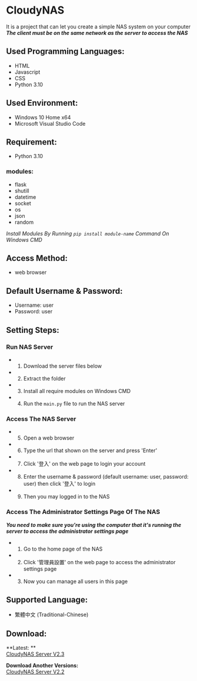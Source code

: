 # CloudyNAS
It is a project that can let you create a simple NAS system on your computer</br>
***The client must be on the same network as the server to access the NAS***

## Used Programming Languages:
- HTML
- Javascript
- CSS
- Python 3.10

## Used Environment:
- Windows 10 Home x64
- Microsoft Visual Studio Code

## Requirement:
- Python 3.10

### modules: 
- flask
- shutill
- datetime
- socket
- os
- json
- random

*Install Modules By Running ``pip install module-name`` Command On Windows CMD*

## Access Method:
- web browser

## Default Username & Password:
- Username: user
- Password: user

## Setting Steps:
### Run NAS Server
- 1) Download the server files below
- 2) Extract the folder
- 3) Install all require modules on Windows CMD
- 4) Run the ``main.py`` file to run the NAS server

### Access The NAS Server
- 5) Open a web browser
- 6) Type the url that shown on the server and press 'Enter'
- 7) Click '登入' on the web page to login your account
- 8) Enter the username & password (default username: user, password: user) then click '登入' to login
- 9) Then you may logged in to the NAS

### Access The Administrator Settings Page Of The NAS
***You need to make sure you're using the computer that it's running the server to access the administrator settings page***
- 1) Go to the home page of the NAS
- 2) Click '管理員設置' on the web page to access the administrator settings page
- 3) Now you can manage all users in this page

## Supported Language:
- 繁體中文 (Traditional-Chinese)

## Download:

**Latest: **</br>
[CloudyNAS Server V2.3](https://github.com/JacksonLinQAQ/CloudyNAS/raw/main/CloudyNAS_V2.3.zip)</br>

**Download Another Versions:**</br>
[CloudyNAS Server V2.2](https://github.com/JacksonLinQAQ/CloudyNAS/raw/main/CloudyNAS_V2.2.zip)
